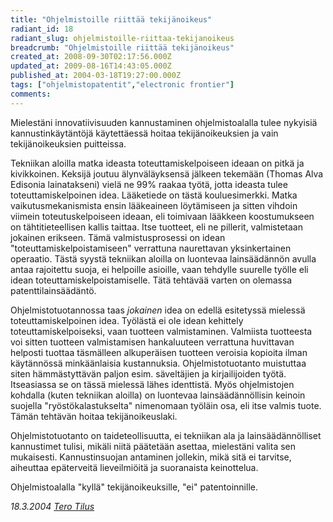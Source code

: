 ```yaml
---
title: "Ohjelmistoille riittää tekijänoikeus"
radiant_id: 18
radiant_slug: ohjelmistoille-riittaa-tekijanoikeus
breadcrumb: "Ohjelmistoille riittää tekijänoikeus"
created_at: 2008-09-30T02:17:56.000Z
updated_at: 2009-08-16T14:43:05.000Z
published_at: 2004-03-18T19:27:00.000Z
tags: ["ohjelmistopatentit","electronic frontier"]
comments:
---
```

<p>Mielestäni innovatiivisuuden kannustaminen ohjelmistoalalla tulee
nykyisiä kannustinkäytäntöjä käytettäessä hoitaa tekijänoikeuksien ja
vain tekijänoikeuksien puitteissa.</p>

<p>Tekniikan aloilla matka ideasta toteuttamiskelpoiseen ideaan on
pitkä ja kivikkoinen.  Keksijä joutuu älynväläyksensä jälkeen tekemään
(Thomas Alva Edisonia lainatakseni) vielä ne 99% raakaa työtä, jotta
ideasta tulee toteuttamiskelpoinen idea.  Lääketiede on tästä
kouluesimerkki.  Matka vaikutusmekanismista ensin lääkeaineen
löytämiseen ja sitten vihdoin viimein toteutuskelpoiseen ideaan, eli
toimivaan lääkkeen koostumukseen on tähtitieteellisen kallis taittaa.
Itse tuotteet, eli ne pillerit, valmistetaan jokainen erikseen.  Tämä
valmistusprosessi on idean &quot;toteuttamiskelpoistamiseen&quot;
verrattuna naurettavan yksinkertainen operaatio.  Tästä syystä
tekniikan aloilla on luontevaa lainsäädännön avulla antaa rajoitettu
suoja, ei helpoille asioille, vaan tehdylle suurelle työlle eli idean
toteuttamiskelpoistamiselle.  Tätä tehtävää varten on olemassa
patenttilainsäädäntö.</p>

<p>Ohjelmistotuotannossa taas <em>jokainen</em> idea on edellä
esitetyssä mielessä toteuttamiskelpoinen idea.  Työlästä ei ole idean
kehittely toteuttamiskelpoiseksi, vaan tuotteen valmistaminen.
Valmiista tuotteesta voi sitten tuotteen valmistamisen hankaluuteen
verrattuna huvittavan helposti tuottaa täsmälleen alkuperäisen
tuotteen veroisia kopioita ilman käytännössä minkäänlaisia
kustannuksia.  Ohjelmistotuotanto muistuttaa siten hämmästyttävän
paljon esim. säveltäjien ja kirjailijoiden työtä.  Itseasiassa se on
tässä mielessä lähes identtistä.  Myös ohjelmistojen kohdalla (kuten
tekniikan aloilla) on luontevaa lainsäädännöllisin keinoin suojella
&quot;ryöstökalastukselta&quot; nimenomaan työläin osa, eli itse
valmis tuote.  Tämän tehtävän hoitaa tekijänoikeuslaki.</p>

<p>Ohjelmistotuotanto on taideteollisuutta, ei tekniikan ala ja
lainsäädännölliset kannustimet tulisi, mikäli niitä päätetään asettaa,
mielestäni valita sen mukaisesti.  Kannustinsuojan antaminen jollekin,
mikä sitä ei tarvitse, aiheuttaa epäterveitä lieveilmiöitä ja
suoranaista keinottelua.</p>

<p>Ohjelmistoalalla &quot;kyllä&quot; tekijänoikeuksille, &quot;ei&quot; patentoinnille.</p>

<address>
18.3.2004 <a href="&#x6d;&#x61;&#x69;&#x6c;&#x74;&#x6f;&#x3a;terotil&64;jyu.fi">Tero Tilus</a>
</address>